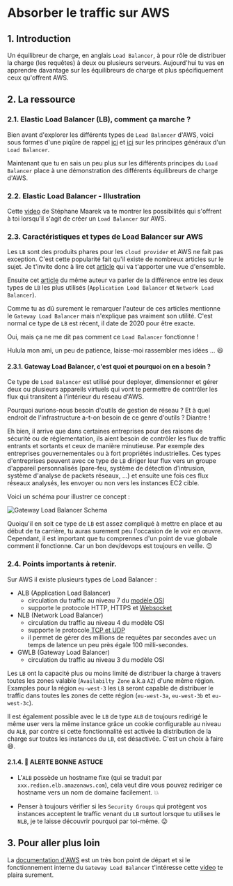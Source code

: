 # Absorber le traffic sur AWS 

## 1. Introduction
Un équilibreur de charge, en anglais `Load Balancer`, à pour rôle de distribuer la charge (les requêtes) à deux ou plusieurs serveurs.
Aujourd'hui tu vas en apprendre davantage sur les équilibreurs de charge et plus spécifiquement ceux qu'offrent AWS.

## 2. La ressource
### 2.1. Elastic Load Balancer (LB), comment ça marche ?
Bien avant d'explorer les différents types de `Load Balancer` d'AWS, 
voici sous formes d'une piqûre de rappel [ici](https://www.cloudflare.com/learning/performance/what-is-load-balancing/) et [ici](https://www.cloudflare.com/learning/performance/types-of-load-balancing-algorithms/) sur les principes généraux d'un `Load Balancer`.

Maintenant que tu en sais un peu plus sur les différents principes du `Load Balancer` place à une démonstration des différents équilibreurs de charge d'AWS.


### 2.2. Elastic Load Balancer - Illustration

Cette [video](https://www.youtube.com/watch?v=OGEZn50iUtE) de Stéphane Maarek va te montrer les possibilités qui s'offrent à toi lorsqu'il s'agit de créer un `Load Balancer` sur AWS.

### 2.3. Caractéristiques et types de Load Balancer sur AWS

Les `LB` sont des produits phares pour les `cloud provider` et AWS ne fait pas exception.
C'est cette popularité fait qu'il existe de nombreux articles sur le sujet. Je t'invite donc à lire cet [article](https://medium.com/awesome-cloud/aws-elastic-load-balancer-elb-overview-introduction-to-aws-elb-alb-nlb-gwlb-e2820fe8fe27) qui va t'apporter une vue d'ensemble.

Ensuite cet [article](https://medium.com/awesome-cloud/aws-difference-between-application-load-balancer-and-network-load-balancer-cb8b6cd296a4) 
du même auteur va parler de la différence entre les deux types de `LB` les plus utilisés (`Application Load Balancer` et `Network Load Balancer`).

Comme tu as dû surement le remarquer l'auteur de ces articles mentionne le `Gateway Load Balancer` mais n'explique pas vraiment son utilité.
C'est normal ce type de `LB` est récent, il date de 2020 pour être exacte. 

Oui, mais ça ne me dit pas comment ce `Load Balancer` fonctionne !

Hulula mon ami, un peu de patience, laisse-moi rassembler mes idées ... 😃

#### 2.3.1. Gateway Load Balancer, c'est quoi et pourquoi on en a besoin ?

Ce type de `Load Balancer` est utilisé pour deployer, dimensionner et gérer deux ou plusieurs appareils virtuels qui vont te permettre de contrôler les flux qui transitent à l'intérieur du réseau d'AWS.

Pourquoi aurions-nous besoin d'outils de gestion de réseau ? Et à quel endroit de l'infrastructure a-t-on besoin de ce genre d'outils ? Diantre !

Eh bien, il arrive que dans certaines entreprises pour des raisons de sécurité ou de réglementation, ils aient besoin de contrôler les flux de traffic entrants et sortants et ceux de manière minutieuse. Par exemple des entreprises gouvernementales ou à fort propriétés industrielles.
Ces types d'entreprises peuvent avec ce type de `LB` diriger leur flux vers un groupe d'appareil personnalisés (pare-feu, système de détection d'intrusion, système d'analyse de packets réseaux, ...) et ensuite une fois ces flux réseaux analysés, les envoyer ou non vers les instances EC2 cible.

Voici un schéma pour illustrer ce concept : 

![Gateway Load Balancer Schema](https://i.imgur.com/wRuK85Q.png)


Quoiqu'il en soit ce type de `LB` est assez compliqué à mettre en place et au début de ta carrière, tu auras surement peu l'occasion de le voir en œuvre.
Cependant, il est important que tu comprennes d'un point de vue globale comment il fonctionne. Car un bon dev/devops est toujours en veille. 😉


### 2.4. Points importants à retenir.
Sur AWS il existe plusieurs types de Load Balancer : 
- ALB (Application Load Balancer)
  - circulation du traffic au niveau 7 du [modèle OSI](https://www.cloudflare.com/fr-fr/learning/ddos/glossary/open-systems-interconnection-model-osi/)
  - supporte le protocole HTTP, HTTPS et [Websocket](https://www.ionos.fr/digitalguide/sites-internet/developpement-web/quest-ce-que-le-websocket/)
- NLB (Network Load Balancer)
  - circulation du traffic au niveau 4 du modèle OSI
  - supporte le protocole[ TCP et UDP](https://www.it-connect.fr/les-protocoles-tcp-et-udp-pour-les-debutants/)
  - il permet de gérer des millions de requêtes par secondes avec un temps de latence un peu près égale 100 milli-secondes.
- GWLB (Gateway Load Balancer)
  - circulation du traffic au niveau 3 du modèle OSI 

Les `LB` ont la capacité plus ou moins limité de distribuer la charge à travers toutes les zones valable (`Availabilty Zone` a.k.a `AZ`) d'une même région.
Examples pour la région `eu-west-3` les `LB` seront capable de distribuer le traffic dans toutes 
les zones de cette région (`eu-west-3a`, `eu-west-3b` et `eu-west-3c`).

Il est également possible avec le `LB` de type `ALB` de toujours redirigé le même user vers la même instance grâce un cookie configurable au niveau du `ALB`, par contre si cette fonctionnalité est activée 
la distribution de la charge sur toutes les instances du `LB`, est désactivée. C'est un choix à faire 😄.

#### 2.1.4. 🚀 ALERTE BONNE ASTUCE

- L'`ALB` possède un hostname fixe (qui se traduit par `xxx.redion.elb.amazonaws.com`), cela veut dire vous pouvez rediriger ce hostname vers un nom de domaine facilement. 💥


- Penser à toujours vérifier si les `Security Groups` qui protègent vos instances acceptent le traffic venant du `LB` surtout lorsque tu utilises le `NLB`, je te laisse découvrir pourquoi par toi-même. 😜


## 3. Pour aller plus loin
La [documentation d'AWS](https://docs.aws.amazon.com/AmazonECS/latest/developerguide/load-balancer-types.html) est un très bon point de départ 
et si le fonctionnement interne du `Gateway Load Balancer` t'intéresse cette [video](https://www.youtube.com/watch?v=-j2smz_VCH4) te plaira surement.
